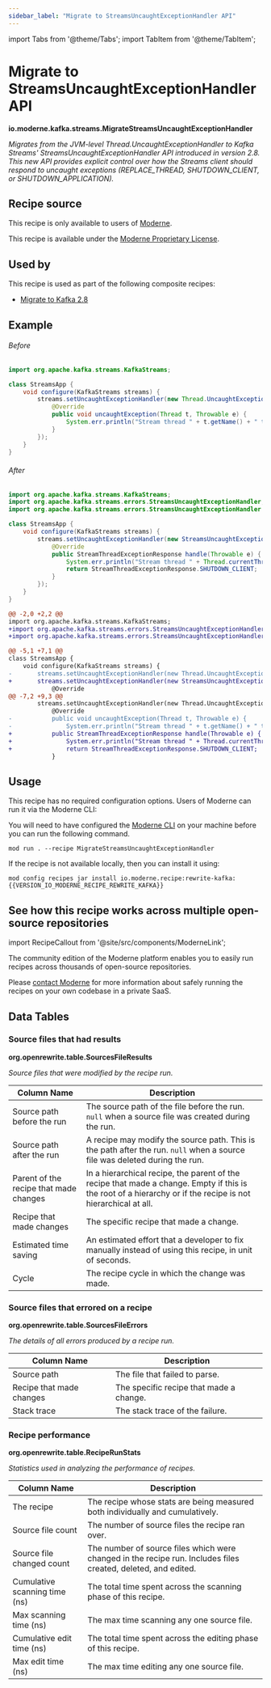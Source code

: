 ```yaml
---
sidebar_label: "Migrate to StreamsUncaughtExceptionHandler API"
---
```


import Tabs from '@theme/Tabs';
import TabItem from '@theme/TabItem';

# Migrate to StreamsUncaughtExceptionHandler API

**io.moderne.kafka.streams.MigrateStreamsUncaughtExceptionHandler**

_Migrates from the JVM-level Thread.UncaughtExceptionHandler to Kafka Streams' StreamsUncaughtExceptionHandler API introduced in version 2.8. This new API provides explicit control over how the Streams client should respond to uncaught exceptions (REPLACE_THREAD, SHUTDOWN_CLIENT, or SHUTDOWN_APPLICATION)._

## Recipe source

This recipe is only available to users of [Moderne](https://docs.moderne.io/).


This recipe is available under the [Moderne Proprietary License](https://docs.moderne.io/licensing/overview).


## Used by

This recipe is used as part of the following composite recipes:

* [Migrate to Kafka 2.8](/recipes/kafka/migratetokafka28.md)

## Example


<Tabs groupId="beforeAfter">
<TabItem value="java" label="java">


###### Before
```java
import org.apache.kafka.streams.KafkaStreams;

class StreamsApp {
    void configure(KafkaStreams streams) {
        streams.setUncaughtExceptionHandler(new Thread.UncaughtExceptionHandler() {
            @Override
            public void uncaughtException(Thread t, Throwable e) {
                System.err.println("Stream thread " + t.getName() + " threw exception: " + e);
            }
        });
    }
}
```

###### After
```java
import org.apache.kafka.streams.KafkaStreams;
import org.apache.kafka.streams.errors.StreamsUncaughtExceptionHandler;
import org.apache.kafka.streams.errors.StreamsUncaughtExceptionHandler.StreamThreadExceptionResponse;

class StreamsApp {
    void configure(KafkaStreams streams) {
        streams.setUncaughtExceptionHandler(new StreamsUncaughtExceptionHandler() {
            @Override
            public StreamThreadExceptionResponse handle(Throwable e) {
                System.err.println("Stream thread " + Thread.currentThread().getName() + " threw exception: " + e);
                return StreamThreadExceptionResponse.SHUTDOWN_CLIENT;
            }
        });
    }
}
```

</TabItem>
<TabItem value="diff" label="Diff" >

```diff
@@ -2,0 +2,2 @@
import org.apache.kafka.streams.KafkaStreams;
+import org.apache.kafka.streams.errors.StreamsUncaughtExceptionHandler;
+import org.apache.kafka.streams.errors.StreamsUncaughtExceptionHandler.StreamThreadExceptionResponse;

@@ -5,1 +7,1 @@
class StreamsApp {
    void configure(KafkaStreams streams) {
-       streams.setUncaughtExceptionHandler(new Thread.UncaughtExceptionHandler() {
+       streams.setUncaughtExceptionHandler(new StreamsUncaughtExceptionHandler() {
            @Override
@@ -7,2 +9,3 @@
        streams.setUncaughtExceptionHandler(new Thread.UncaughtExceptionHandler() {
            @Override
-           public void uncaughtException(Thread t, Throwable e) {
-               System.err.println("Stream thread " + t.getName() + " threw exception: " + e);
+           public StreamThreadExceptionResponse handle(Throwable e) {
+               System.err.println("Stream thread " + Thread.currentThread().getName() + " threw exception: " + e);
+               return StreamThreadExceptionResponse.SHUTDOWN_CLIENT;
            }
```
</TabItem>
</Tabs>


## Usage

This recipe has no required configuration options. Users of Moderne can run it via the Moderne CLI:
<Tabs groupId="projectType">


<TabItem value="moderne-cli" label="Moderne CLI">

You will need to have configured the [Moderne CLI](https://docs.moderne.io/user-documentation/moderne-cli/getting-started/cli-intro) on your machine before you can run the following command.

```shell title="shell"
mod run . --recipe MigrateStreamsUncaughtExceptionHandler
```

If the recipe is not available locally, then you can install it using:
```shell
mod config recipes jar install io.moderne.recipe:rewrite-kafka:{{VERSION_IO_MODERNE_RECIPE_REWRITE_KAFKA}}
```
</TabItem>
</Tabs>

## See how this recipe works across multiple open-source repositories

import RecipeCallout from '@site/src/components/ModerneLink';

<RecipeCallout link="https://app.moderne.io/recipes/io.moderne.kafka.streams.MigrateStreamsUncaughtExceptionHandler" />

The community edition of the Moderne platform enables you to easily run recipes across thousands of open-source repositories.

Please [contact Moderne](https://moderne.io/product) for more information about safely running the recipes on your own codebase in a private SaaS.
## Data Tables

<Tabs groupId="data-tables">
<TabItem value="org.openrewrite.table.SourcesFileResults" label="SourcesFileResults">

### Source files that had results
**org.openrewrite.table.SourcesFileResults**

_Source files that were modified by the recipe run._

| Column Name | Description |
| ----------- | ----------- |
| Source path before the run | The source path of the file before the run. `null` when a source file was created during the run. |
| Source path after the run | A recipe may modify the source path. This is the path after the run. `null` when a source file was deleted during the run. |
| Parent of the recipe that made changes | In a hierarchical recipe, the parent of the recipe that made a change. Empty if this is the root of a hierarchy or if the recipe is not hierarchical at all. |
| Recipe that made changes | The specific recipe that made a change. |
| Estimated time saving | An estimated effort that a developer to fix manually instead of using this recipe, in unit of seconds. |
| Cycle | The recipe cycle in which the change was made. |

</TabItem>

<TabItem value="org.openrewrite.table.SourcesFileErrors" label="SourcesFileErrors">

### Source files that errored on a recipe
**org.openrewrite.table.SourcesFileErrors**

_The details of all errors produced by a recipe run._

| Column Name | Description |
| ----------- | ----------- |
| Source path | The file that failed to parse. |
| Recipe that made changes | The specific recipe that made a change. |
| Stack trace | The stack trace of the failure. |

</TabItem>

<TabItem value="org.openrewrite.table.RecipeRunStats" label="RecipeRunStats">

### Recipe performance
**org.openrewrite.table.RecipeRunStats**

_Statistics used in analyzing the performance of recipes._

| Column Name | Description |
| ----------- | ----------- |
| The recipe | The recipe whose stats are being measured both individually and cumulatively. |
| Source file count | The number of source files the recipe ran over. |
| Source file changed count | The number of source files which were changed in the recipe run. Includes files created, deleted, and edited. |
| Cumulative scanning time (ns) | The total time spent across the scanning phase of this recipe. |
| Max scanning time (ns) | The max time scanning any one source file. |
| Cumulative edit time (ns) | The total time spent across the editing phase of this recipe. |
| Max edit time (ns) | The max time editing any one source file. |

</TabItem>

</Tabs>

